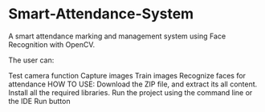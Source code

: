# Smart-Attendance-System
A smart attendance marking and management system using Face Recognition with OpenCV.

The user can:

Test camera function
Capture images
Train images
Recognize faces for attendance
HOW TO USE:
Download the ZIP file, and extract its all content.
Install all the required libraries.
Run the project using the command line or the IDE Run button
